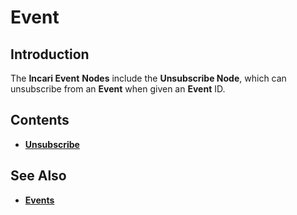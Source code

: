 # Event


## Introduction

The **Incari Event** **Nodes** include the **Unsubscribe Node**, which can unsubscribe from an **Event** when given an **Event** ID.  
## Contents

* [**Unsubscribe**](unsubscribe.md)


## See Also

* [**Events**](../../events/README.md)